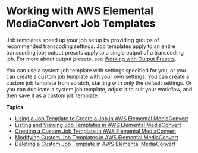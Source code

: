 # Working with AWS Elemental MediaConvert Job Templates<a name="working-with-job-templates"></a>

Job templates speed up your job setup by providing groups of recommended transcoding settings\. Job templates apply to an entire transcoding job; output presets apply to a single output of a transcoding job\. For more about output presets, see [Working with Output Presets](working-with-presets.md)\.

You can use a system job template with settings specified for you, or you can create a custom job template with your own settings\. You can create a custom job template from scratch, starting with only the default settings\. Or you can duplicate a system job template, adjust it to suit your workflow, and then save it as a custom job template\.

**Topics**
+ [Using a Job Template to Create a Job in AWS Elemental MediaConvert](using-a-job-template.md)
+ [Listing and Viewing Job Templates in AWS Elemental MediaConvert](listing-job-templates.md)
+ [Creating a Custom Job Template in AWS Elemental MediaConvert](creating-template-from-scratch.md)
+ [Modifying Custom Job Templates in AWS Elemental MediaConvert](modifying-job-templates.md)
+ [Deleting a Custom Job Template in AWS Elemental MediaConvert](deleting-a-job-template.md)